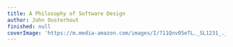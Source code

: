 ```yaml
---
title: A Philosophy of Software Design
author: John Ousterhout
finished: null
coverImage: 'https://m.media-amazon.com/images/I/711Qnv05eTL._SL1231_.jpg'
---
```

